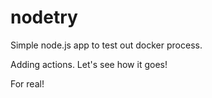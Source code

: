 # nodetry

Simple node.js app to test out docker process.

Adding actions. Let's see how it goes!

For real!
